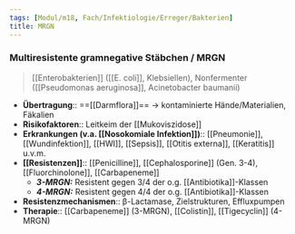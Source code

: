 ```yaml
---
tags: [Modul/m18, Fach/Infektiologie/Erreger/Bakterien]
title: MRGN
---
```

### Multiresistente gramnegative Stäbchen / MRGN
> [[Enterobakterien]] ([[E. coli]], Klebsiellen), Nonfermenter ([[Pseudomonas aeruginosa]], Acinetobacter baumanii)
- **Übertragung**:: ==[[Darmflora]]== → kontaminierte Hände/Materialien, Fäkalien
- **Risikofaktoren**:: Leitkeim der [[Mukoviszidose]]
- **Erkrankungen (v.a. [[Nosokomiale Infektion]])**:: [[Pneumonie]], [[Wundinfektion]], [[HWI]], [[Sepsis]], [[Otitis externa]], [[Keratitis]] u.v.m.
- **[[Resistenzen]]**:: [[Penicilline]], [[Cephalosporine]] (Gen. 3-4), [[Fluorchinolone]], [[Carbapeneme]]
	- ***3-MRGN:*** Resistent gegen 3/4 der o.g. [[Antibiotika]]-Klassen
	- ***4-MRGN:*** Resistent gegen 4/4 der o.g. [[Antibiotika]]-Klassen
- **Resistenzmechanismen**:: β-Lactamase, Zielstrukturen, Effluxpumpen
- **Therapie**:: [[Carbapeneme]] (3-MRGN), [[Colistin]], [[Tigecyclin]] (4-MRGN)